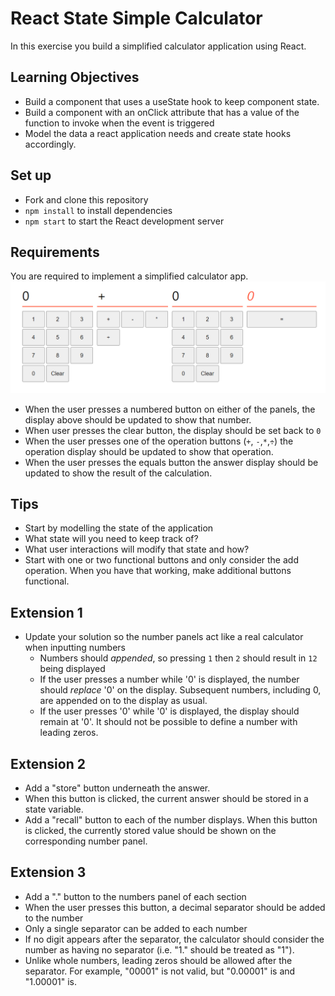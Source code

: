 # React State Simple Calculator
In this exercise you build a simplified calculator application using React.

## Learning Objectives
- Build a component that uses a useState hook to keep component state.
- Build a component with an onClick attribute that has a value of the function to invoke when the event is triggered
- Model the data a react application needs and create state hooks accordingly.

## Set up
* Fork and clone this repository
* `npm install` to install dependencies
* `npm start` to start the React development server

## Requirements
You are required to implement a simplified calculator app.
![Image](image.png)

- When the user presses a numbered button on either of the panels, the display above should be updated to show that number.
- When user presses the clear button, the display should be set back to `0`
- When the user presses one of the operation buttons (`+`, `-`,`*`,`÷`) the operation display should be updated to show that operation.
- When the user presses the equals button the answer display should be updated to show the result of the calculation.

## Tips
- Start by modelling the state of the application
 - What state will you need to keep track of?
 - What user interactions will modify that state and how?
- Start with one or two functional buttons and only consider the add operation. When you have that working, make additional buttons functional.

## Extension 1
- Update your solution so the number panels act like a real calculator when inputting numbers
  - Numbers should *appended*, so pressing `1` then `2` should result in `12` being displayed
  - If the user presses a number while '0' is displayed, the number should *replace* '0' on the display. Subsequent numbers, including 0, are appended on to the display as usual.
  - If the user presses '0' while '0' is displayed, the display should remain at '0'. It should not be possible to define a number with leading zeros.

## Extension 2
- Add a "store" button underneath the answer.
- When this button is clicked, the current answer should be stored in a state variable.
- Add a "recall" button to each of the number displays. When this button is clicked, the currently stored value should be shown on the corresponding number panel.

## Extension 3
- Add a "." button to the numbers panel of each section
- When the user presses this button, a decimal separator should be added to the number
- Only a single separator can be added to each number
- If no digit appears after the separator, the calculator should consider the number as having no separator (i.e. "1." should be treated as "1").
- Unlike whole numbers, leading zeros should be allowed after the separator. For example, "00001" is not valid, but "0.00001" is and "1.00001" is.
